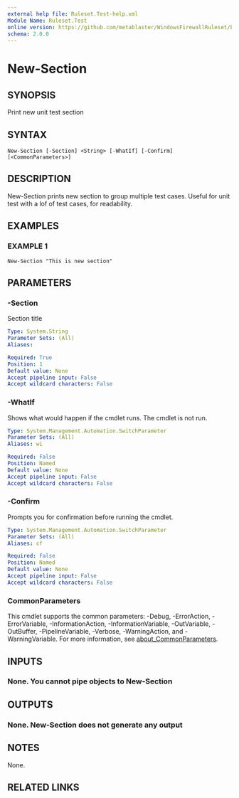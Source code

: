 ```yaml
---
external help file: Ruleset.Test-help.xml
Module Name: Ruleset.Test
online version: https://github.com/metablaster/WindowsFirewallRuleset/blob/master/Modules/Ruleset.Test/Help/en-US/New-Section.md
schema: 2.0.0
---
```


# New-Section

## SYNOPSIS

Print new unit test section

## SYNTAX

```none
New-Section [-Section] <String> [-WhatIf] [-Confirm] [<CommonParameters>]
```

## DESCRIPTION

New-Section prints new section to group multiple test cases.
Useful for unit test with a lof of test cases, for readability.

## EXAMPLES

### EXAMPLE 1

```none
New-Section "This is new section"
```

## PARAMETERS

### -Section

Section title

```yaml
Type: System.String
Parameter Sets: (All)
Aliases:

Required: True
Position: 1
Default value: None
Accept pipeline input: False
Accept wildcard characters: False
```

### -WhatIf

Shows what would happen if the cmdlet runs.
The cmdlet is not run.

```yaml
Type: System.Management.Automation.SwitchParameter
Parameter Sets: (All)
Aliases: wi

Required: False
Position: Named
Default value: None
Accept pipeline input: False
Accept wildcard characters: False
```

### -Confirm

Prompts you for confirmation before running the cmdlet.

```yaml
Type: System.Management.Automation.SwitchParameter
Parameter Sets: (All)
Aliases: cf

Required: False
Position: Named
Default value: None
Accept pipeline input: False
Accept wildcard characters: False
```

### CommonParameters

This cmdlet supports the common parameters: -Debug, -ErrorAction, -ErrorVariable, -InformationAction, -InformationVariable, -OutVariable, -OutBuffer, -PipelineVariable, -Verbose, -WarningAction, and -WarningVariable. For more information, see [about_CommonParameters](http://go.microsoft.com/fwlink/?LinkID=113216).

## INPUTS

### None. You cannot pipe objects to New-Section

## OUTPUTS

### None. New-Section does not generate any output

## NOTES

None.

## RELATED LINKS

